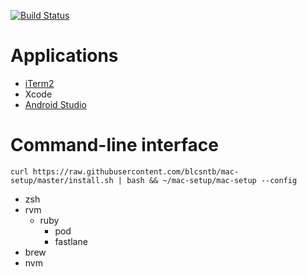 [![Build Status](https://travis-ci.org/blcsntb/mac-setup.svg?branch=master)](https://travis-ci.org/blcsntb/mac-setup)

# Applications

- [iTerm2](https://www.iterm2.com/downloads.html)
- Xcode
- [Android Studio](https://developer.android.com/studio/)

# Command-line interface

```
curl https://raw.githubusercontent.com/blcsntb/mac-setup/master/install.sh | bash && ~/mac-setup/mac-setup --config
```

- zsh
- rvm
	- ruby
		- pod
		- fastlane
- brew
- nvm

